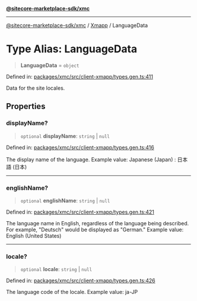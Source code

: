 [**@sitecore-marketplace-sdk/xmc**](../../../../README.md)

***

[@sitecore-marketplace-sdk/xmc](../../../../README.md) / [Xmapp](../README.md) / LanguageData

# Type Alias: LanguageData

> **LanguageData** = `object`

Defined in: [packages/xmc/src/client-xmapp/types.gen.ts:411](https://github.com/Sitecore/marketplace-sdk/blob/e3ec55ede335ad59ac5875d32f0d68c50e7bc899/packages/xmc/src/client-xmapp/types.gen.ts#L411)

Data for the site locales.

## Properties

### displayName?

> `optional` **displayName**: `string` \| `null`

Defined in: [packages/xmc/src/client-xmapp/types.gen.ts:416](https://github.com/Sitecore/marketplace-sdk/blob/e3ec55ede335ad59ac5875d32f0d68c50e7bc899/packages/xmc/src/client-xmapp/types.gen.ts#L416)

The display name of the language.
Example value: Japanese (Japan) : 日本語 (日本)

***

### englishName?

> `optional` **englishName**: `string` \| `null`

Defined in: [packages/xmc/src/client-xmapp/types.gen.ts:421](https://github.com/Sitecore/marketplace-sdk/blob/e3ec55ede335ad59ac5875d32f0d68c50e7bc899/packages/xmc/src/client-xmapp/types.gen.ts#L421)

The language name in English, regardless of the language being described. For example, "Deutsch" would be displayed as "German."
Example value: English (United States)

***

### locale?

> `optional` **locale**: `string` \| `null`

Defined in: [packages/xmc/src/client-xmapp/types.gen.ts:426](https://github.com/Sitecore/marketplace-sdk/blob/e3ec55ede335ad59ac5875d32f0d68c50e7bc899/packages/xmc/src/client-xmapp/types.gen.ts#L426)

The language code of the locale.
Example value: ja-JP

